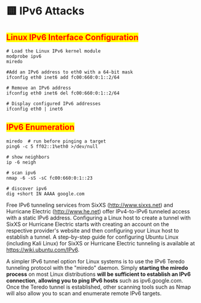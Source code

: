 # 🟨 IPv6 Attacks

## <mark style="color:red;">Linux IPv6 Interface Configuration</mark>

```
# Load the Linux IPv6 kernel module
modprobe ipv6
miredo

#Add an IPv6 address to eth0 with a 64-bit mask
ifconfig eth0 inet6 add fc00:660:0:1::2/64

# Remove an IPv6 address 
ifconfig eth0 inet6 del fc00:660:0:1::2/64

# Display configured IPv6 addresses
ifconfig eth0 | inet6
```

## <mark style="color:red;">IPv6 Enumeration</mark>

```
miredo  # run before pinging a target
ping6 -c 5 ff02::1%eth0 >/dev/null

# show neighbors
ip -6 neigh

# scan ipv6
nmap -6 -sS -sC fc00:660:0:1::23

# discover ipv6
dig +short IN AAAA google.com
```

Free IPv6 tunneling services from SixXS (http://www.sixxs.net) and Hurricane Electric (http://www.he.net) offer IPv4-to-IPv6 tunneled access with a static IPv6 address. Configuring a Linux host to create a tunnel with SixXS or Hurricane Electric starts with creating an account on the respective provider's website and then configuring your Linux host to establish a tunnel. A step-by-step guide for configuring Ubuntu Linux (including Kali Linux) for SixXS or Hurricane Electric tunneling is available at https://wiki.ubuntu.com/IPv6.

A simpler IPv6 tunnel option for Linux systems is to use the IPv6 Teredo tunneling protocol with the "miredo" daemon. Simply **starting the miredo process** on most Linux distributions **will be sufficient to establish an IPv6 connection**, **allowing you to ping IPv6 hosts** such as ipv6.google.com. Once the Teredo tunnel is established, other scanning tools such as Nmap will also allow you to scan and enumerate remote IPv6 targets.
